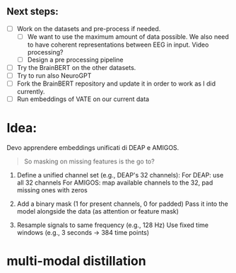 ## Next steps:

- [ ] Work on the datasets and pre-process if needed.
    - [ ] We want to use the maximum amount of data possible. We also need to have coherent
     representations between EEG in input. Video processing?
    - [ ] Design a pre processing pipeline
- [ ] Try the BrainBERT on the other datasets.
- [ ] Try to run also NeuroGPT
- [ ] Fork the BrainBERT repository and update it in order to work as I did currently.
- [ ] Run embeddings of VATE on our current data

# Idea:
Devo apprendere embeddings unificati di DEAP e AMIGOS.
> So masking on missing features is the go to?

1. Define a unified channel set (e.g., DEAP's 32 channels):
For DEAP: use all 32 channels
For AMIGOS: map available channels to the 32, pad missing ones with zeros

2. Add a binary mask (1 for present channels, 0 for padded)
Pass it into the model alongside the data (as attention or feature mask)

3. Resample signals to same frequency (e.g., 128 Hz)
Use fixed time windows (e.g., 3 seconds → 384 time points)



# multi-modal distillation

